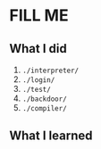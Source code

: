 # FILL ME
## What I did
  1. `./interpreter/`
  2. `./login/`
  3. `./test/`
  4. `./backdoor/`
  5. `./compiler/`

## What I learned
